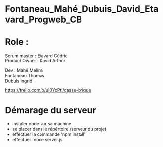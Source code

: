 # Fontaneau_Mahé_Dubuis_David_Etavard_Progweb_CB

# Role :

Scrum master : Etavard Cédric <br>
Product Owner : David Arthur <br>

Dev : Mahé Mélina <br>
      Fontaneau Thomas <br> 
      Dubuis ingrid <br>
      
https://trello.com/b/uI0YcPtl/casse-brique

# Démarage du serveur
- instaler node sur sa machine
- se placer dans le répértoire /serveur du projet
- effectuer la commande 'npm install'
- effectuer 'node server.js'
